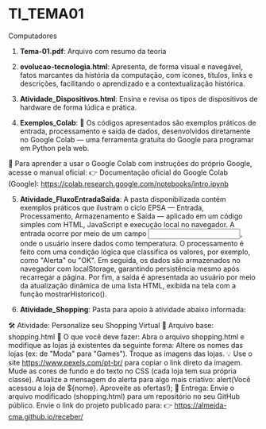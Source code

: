 # TI_TEMA01
Computadores

1) **Tema-01.pdf**: Arquivo com resumo da teoria
   
2) **evolucao-tecnologia.html**: Apresenta, de forma visual e navegável, fatos marcantes da história da computação, com ícones, títulos, links e descrições, facilitando o aprendizado e a contextualização histórica.

3) **Atividade_Dispositivos.html**: Ensina e revisa os tipos de dispositivos de hardware de forma lúdica e prática.

4) **Exemplos_Colab**: 🧪 Os códigos apresentados são exemplos práticos de entrada, processamento e saída de dados, desenvolvidos diretamente no Google Colab — uma ferramenta gratuita do Google para programar em Python pela web.

📘 Para aprender a usar o Google Colab com instruções do próprio Google, acesse o manual oficial:
👉 Documentação oficial do Google Colab (Google): https://colab.research.google.com/notebooks/intro.ipynb

5) **Atividade_FluxoEntradaSaida**: A pasta disponibilizada contém exemplos práticos que ilustram o ciclo EPSA — Entrada, Processamento, Armazenamento e Saída — aplicado em um código simples com HTML, JavaScript e execução local no navegador. A entrada ocorre por meio de um campo <input>, onde o usuário insere dados como temperatura. O processamento é feito com uma condição lógica que classifica os valores, por exemplo, como "Alerta" ou "OK". Em seguida, os dados são armazenados no navegador com localStorage, garantindo persistência mesmo após recarregar a página. Por fim, a saída é apresentada ao usuário por meio da atualização dinâmica de uma lista HTML, exibida na tela com a função mostrarHistorico().

6) **Atividade_Shopping**: Pasta para apoio à atividade abaixo informada:

🛠️ Atividade: Personalize seu Shopping Virtual
📄 Arquivo base: shopping.html
🎯 O que você deve fazer:
Abra o arquivo shopping.html e modifique as lojas já existentes da seguinte forma: Altere os nomes das lojas (ex: de "Moda" para "Games"). Troque as imagens das lojas.
💡 Use o site https://www.pexels.com/pt-br/ para copiar o link direto da imagem.
Mude as cores de fundo e do texto no CSS (cada loja tem sua própria classe).
Atualize a mensagem do alerta para algo mais criativo:
alert(Você acessou a loja de ${nome}. Aproveite as ofertas!);
🚀 Entrega: Envie o arquivo modificado (shopping.html) para um repositório no seu GitHub público.
Envie o link do projeto publicado para: 👉 https://almeida-cma.github.io/receber/

   
